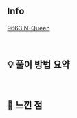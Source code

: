 ## Info

[9663 N-Queen](https://www.acmicpc.net/problem/9663)

<br>

## 💡 풀이 방법 요약

<br>

## 🙂 느낀 점
